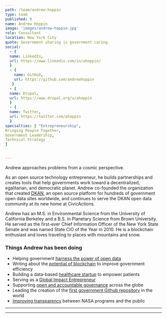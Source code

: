 ```yaml
---
path: /team/andrew-hoppin
type: team
published: 0
name: Andrew Hoppin
image: 'images/andrew-hoppin.jpg'
role: Consultant
location: New York City
quote: Government sharing is government caring.
social: 
  - {
  name: LinkedIn,
  url: https://www.linkedin.com/in/ahoppin/
  }
  - {
    name: GitHub,
    url: https://github.com/andrewhoppin
   }
  - {
  name: Drupal,
  url: https://www.drupal.org/u/ahoppin
  }
  - {
  name: Twitter,
  url: https://twitter.com/ahoppin
  }
specialties: [ "Entrepreneurship",
Bringing People Together,
Government Leadership,
Technical Strategy
]

  
---
```


Andrew approaches problems from a cosmic perspective.

As an open source technology entrepreneur, he builds partnerships and creates tools that help governments work toward a decentralized, egalitarian, and democratic planet. Andrew co-founded the organization that created [DKAN](https://getdkan.org/), an open source platform for hundreds of government open data sites worldwide, and continues to serve the DKAN open data community at its new home at CivicActions.

Andrew has an M.S. in Environmental Science from the University of California Berkeley and a B.S. in Planetary Science from Brown University. He served as the first-ever Chief Information Officer of the New York State Senate and was named State CIO of the Year in 2010. He is a blockchain enthusiast and loves traveling to places with mountains and snow.



### Things Andrew has been doing
* Helping government [harness the power of open data](https://getdkan.org/)
* Writing about the [potential of blockchain](https://www.linkedin.com/pulse/why-your-government-should-care-blockchain-technology-andrew-hoppin/) to improve government efficiency
* Building a data-based [healthcare startup](https://coverus.health/) to empower patients
* Serving as a [Global Impact Entrepreneur](https://www.youtube.com/watch?v=lJLQbNTEqXA)
* Supporting [open and accountable governance](https://www.globalintegrity.org/) across the globe
* Leading the creation of the [first government Github repository](https://github.com/nysenate/) in the world
* [Improving transparency](https://www.nasa.gov/centers/ames/research/2008/colab.html) between NASA programs and the public

-----------------------------------

---------------------------------
